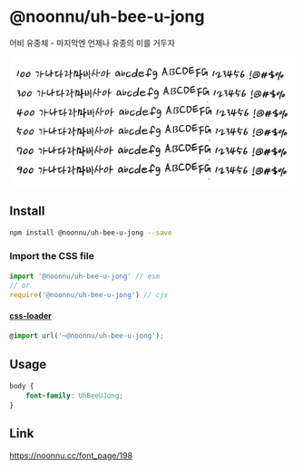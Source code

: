 # @noonnu/uh-bee-u-jong

어비 유종체 - 마지막엔 언제나 유종의 미를 거두자

![example](./example.png)

## Install

```bash
npm install @noonnu/uh-bee-u-jong --save
```

### Import the CSS file

```js
import '@noonnu/uh-bee-u-jong' // esm
// or
require('@noonnu/uh-bee-u-jong') // cjs
```

#### [css-loader](https://github.com/webpack-contrib/css-loader)

```css
@import url('~@noonnu/uh-bee-u-jong');
```

## Usage

```css
body {
    font-family: UhBeeUJong;
}
```

## Link

https://noonnu.cc/font_page/198
